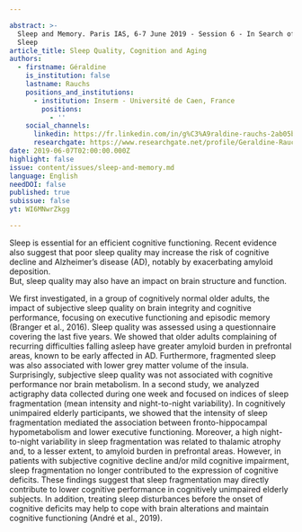 ```yaml
---

abstract: >-
  Sleep and Memory. Paris IAS, 6-7 June 2019 - Session 6 - In Search of Lost
  Sleep
article_title: Sleep Quality, Cognition and Aging
authors:
  - firstname: Géraldine
    is_institution: false
    lastname: Rauchs
    positions_and_institutions:
      - institution: Inserm - Université de Caen, France
        positions:
          - ''
    social_channels:
      linkedin: https://fr.linkedin.com/in/g%C3%A9raldine-rauchs-2ab05b36
      researchgate: https://www.researchgate.net/profile/Geraldine-Rauchs
date: 2019-06-07T02:00:00.000Z
highlight: false
issue: content/issues/sleep-and-memory.md
language: English
needDOI: false
published: true
subissue: false
yt: WI6MNwrZkgg

---
```



Sleep is essential for an efficient cognitive functioning. Recent evidence also suggest that poor sleep quality may increase the risk of cognitive decline and Alzheimer’s disease (AD), notably by exacerbating amyloid deposition.  
But, sleep quality may also have an impact on brain structure and function.

  
We first investigated, in a group of cognitively normal older adults, the impact of subjective sleep quality on brain integrity and cognitive performance, focusing on executive functioning and episodic memory (Branger et al., 2016). Sleep quality was assessed using a questionnaire covering the last five years. We showed that older adults complaining of recurring difficulties falling asleep have greater amyloid burden in prefrontal areas, known to be early affected in AD. Furthermore, fragmented sleep was also associated with lower grey matter volume of the insula. Surprisingly, subjective sleep quality was not associated with cognitive performance nor brain metabolism. In a second study, we analyzed actigraphy data collected during one week and focused on indices of sleep fragmentation (mean intensity and night-to-night variability). In cognitively unimpaired elderly participants, we showed that the intensity of sleep fragmentation mediated the association between fronto-hippocampal hypometabolism and lower executive functioning. Moreover, a high night-to-night variability in sleep fragmentation was related to thalamic atrophy and, to a lesser extent, to amyloid burden in prefrontal areas. However, in patients with subjective cognitive decline and/or mild cognitive impairment, sleep fragmentation no longer contributed to the expression of cognitive deficits. These findings suggest that sleep fragmentation may directly contribute to lower cognitive performance in cognitively unimpaired elderly subjects. In addition, treating sleep disturbances before the onset of cognitive deficits may help to cope with brain alterations and maintain cognitive functioning (André et al., 2019).

<Youtube yt="WI6MNwrZkgg" caption="Sleep Quality, Cognition and Aging"></Youtube>